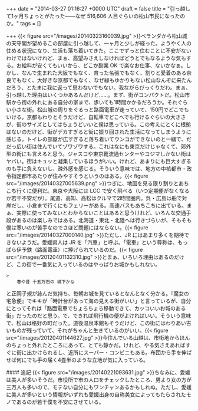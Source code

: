
+++
date = "2014-03-27 01:16:27 +0000 UTC"
draft = false
title = "引っ越して1ヶ月ちょっとがたった――なぜ 516,606 人目ぐらいの松山市民になったのか。"
tags = []

+++
{{< figure src="/images/20140323160039.jpg"  >}}ベランダから松山城の天守閣が望めるこの部屋に引っ越して、一ヶ月と少しが経った。ようやく人の住める状況になり、生活も落ち着いてきた。ここでずっと住むことに不安がないわけではないけれど、まぁ、高望みさえしなければどうとでもなるような気もする。お給料が安くてもいいから、どこか副業 OK で楽なお仕事、ないかなぁ。しかし、なんで生まれた大阪でもなく、育った名張でもなく、割りと愛着のある奈良でもなく、大好きな京都でもなく、なぜ縁もゆかりもない松山なんぞに来たんだろう、とたまに我に返って思わないでもない。我ながらびっくりだわ。まぁ、引っ越した理由はいくつかあるんだけど……。まず、街がコンパクトだ。松山市駅から街の外れにある自分の家まで、歩いても1時間かかるだろうか。それぐらい小さな街。松山城の周りをぐるっと路面電車が走っていて、150円でどこでもいける。京都もわりとそうだけど、自転車でどこへでも行けるぐらいの大きさが、街のサイズとしてはちょうどいいと僕は思っている。この考えにとくに根拠はないのだけど、街がデカすぎると街に振り回された生活になってしまうように感じる。トイレの部屋が広すぎると落ち着いてウンコができないのと一緒で、だだっ広い街は住んでいてゾワゾワする。これはなにも東京だけじゃなくて、郊外型の街にも言えると思う。ジャスコや東京靴流通センターやコジマしかない街はヤバい。街はキュッと凝集しているほうがいい。けれど、あまりにも巨大すぎるのも手に負えないし、疎外感を感じる。そういう意味では、地方の中核都市・政令指定都市あたりが住みやすそうというのはある。{{< figure src="/images/20140327005639.png"  >}}つぎに、地図を見る限り割りとあちこち行くに便利だ。東京や大阪には LCC で安く飛べる（いつ定期便がなくなるか若干不安だが）。尾道、高知、高松はクルマで2時間圏内。呉・広島は船で対岸だし、小倉まで行くにもフェリーがある。高速バスもあちこちに出ている。まぁ、実際に使ってみないとわからないことはあると思うけれど、いろんな交通手段があるのは楽しみではある。北海道・東北・北陸へは行きづらいが、そもそも僕は寒いのが苦手なのでさほど問題にはならない。{{< figure src="/images/20140327000140.jpg"  >}}ただし、JR にはあまり多くを期待できないようだ。愛媛県人は JR を「汽車」と呼ぶ。「電車」という尊称は、もっぱら伊予鉄（路面電車）に捧げられているのだ。{{< figure src="/images/20120401132310.jpg"  >}}とまぁ、いろいろ理由はあるのだけど、この街で一番気に入っているのはやっぱりお城かもしれない。

    >
        春や昔 十五万石の 城下かな

    
と正岡子規が詠んだ気持ち、毎朝お城を見ているとなんとなく分かる。『魔女の宅急便』でキキが「時計台があって海の見える街がいい」と言っているが、自分にとってそれは「路面電車でちょろちょろ移動できて、カッコいいお城のある街」だったのだと思う。で、できれば飛行機の便がよければいい。そういう意味で、松山は格好の町だった。道後温泉本館もそうだけど、この街にはわりあい古いものが残っていて、それがちゃんと生きているのがいい。{{< figure src="/images/20120401144627.jpg"  >}}今住んでいる山越は、市街地からほんのちょっと外れたところにあって、とても静かだ。けれど、やる気さえあればすぐに街に出かけられるし、近所にスーパー・コンビニもある。布団から手を伸ばせば何にでも手の届く4畳半のような立地が気に入っている。

<div class="section">
    #### 追記
    {{< figure src="/images/20140221093631.jpg"  >}}ちなみに、愛媛は美人が多いそうだ。市役所で市の人口をチェックしたところ、男より女の方が三万人も多いので、モテない自分にもワンチャンあるかもしれぬ。ただし、愛媛に美人が多いという情報がいずれも愛媛出身の自称美女によってもたらされたモノであるのが若干僕を不安にさせている。

</div>

